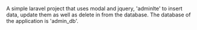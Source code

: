 A simple laravel project that uses modal and jquery, 'adminlte' to insert data, update them as well as delete in from the database. The database of the application is 'admin_db'.